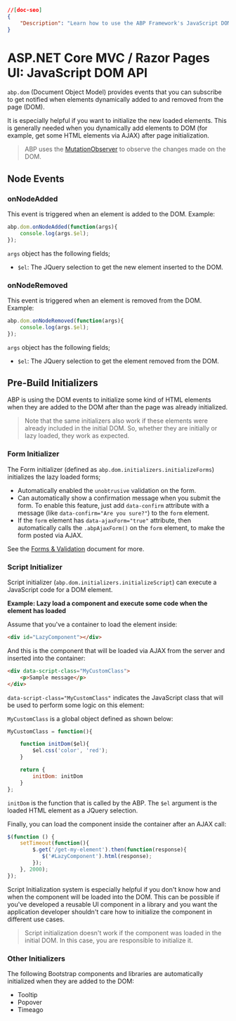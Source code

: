 ```json
//[doc-seo]
{
    "Description": "Learn how to use the ABP Framework's JavaScript DOM API to manage dynamic elements in your ASP.NET Core MVC/Razor Pages applications efficiently."
}
```

# ASP.NET Core MVC / Razor Pages UI: JavaScript DOM API

`abp.dom` (Document Object Model) provides events that you can subscribe to get notified when elements dynamically added to and removed from the page (DOM).

It is especially helpful if you want to initialize the new loaded elements. This is generally needed when you dynamically add elements to DOM (for example, get some HTML elements via AJAX) after page initialization.

> ABP uses the [MutationObserver](https://developer.mozilla.org/en-US/docs/Web/API/MutationObserver) to observe the changes made on the DOM.

## Node Events

### onNodeAdded

This event is triggered when an element is added to the DOM. Example:

````js
abp.dom.onNodeAdded(function(args){
    console.log(args.$el);
});
````

`args` object has the following fields;

* `$el`: The JQuery selection to get the new element inserted to the DOM.

### onNodeRemoved

This event is triggered when an element is removed from the DOM. Example:

````js
abp.dom.onNodeRemoved(function(args){
    console.log(args.$el);
});
````

`args` object has the following fields;

* `$el`: The JQuery selection to get the element removed from the DOM.

## Pre-Build Initializers

ABP is using the DOM events to initialize some kind of HTML elements when they are added to the DOM after than the page was already initialized.

> Note that the same initializers also work if these elements were already included in the initial DOM. So, whether they are initially or lazy loaded, they work as expected.

### Form Initializer

The Form initializer (defined as `abp.dom.initializers.initializeForms`) initializes the lazy loaded forms;

* Automatically enabled the `unobtrusive` validation on the form.
* Can automatically show a confirmation message when you submit the form. To enable this feature, just add `data-confirm` attribute with a message (like `data-confirm="Are you sure?"`) to the `form` element.
* If the `form` element has `data-ajaxForm="true"` attribute, then automatically calls the `.abpAjaxForm()` on the `form` element, to make the form posted via AJAX.

See the [Forms & Validation](../forms-validation.md) document for more.

### Script Initializer

Script initializer (`abp.dom.initializers.initializeScript`) can execute a JavaScript code for a DOM element.

**Example: Lazy load a component and execute some code when the element has loaded**

Assume that you've a container to load the element inside:

````html
<div id="LazyComponent"></div> 
````

And this is the component that will be loaded via AJAX from the server and inserted into the container:

````html
<div data-script-class="MyCustomClass">
    <p>Sample message</p>
</div>
````

`data-script-class="MyCustomClass"` indicates the JavaScript class that will be used to perform some logic on this element:

`MyCustomClass` is a global object defined as shown below:

````js
MyCustomClass = function(){

    function initDom($el){
        $el.css('color', 'red');
    }

    return {
        initDom: initDom
    }
};
````

`initDom` is the function that is called by the ABP. The `$el` argument is the loaded HTML element as a JQuery selection.

Finally, you can load the component inside the container after an AJAX call:

````js
$(function () {
    setTimeout(function(){
        $.get('/get-my-element').then(function(response){
           $('#LazyComponent').html(response);
        });
    }, 2000);
});
````

Script Initialization system is especially helpful if you don't know how and when the component will be loaded into the DOM. This can be possible if you've developed a reusable UI component in a library and you want the application developer shouldn't care how to initialize the component in different use cases.

> Script initialization doesn't work if the component was loaded in the initial DOM. In this case, you are responsible to initialize it.

### Other Initializers

The following Bootstrap components and libraries are automatically initialized when they are added to the DOM:

* Tooltip
* Popover
* Timeago
